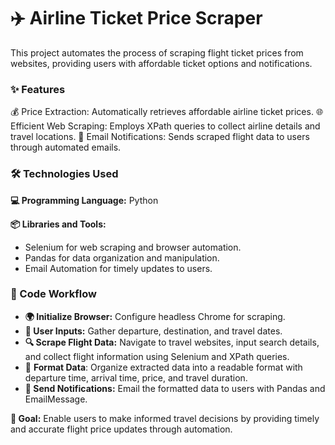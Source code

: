 # ✈️ Airline Ticket Price Scraper
This project automates the process of scraping flight ticket prices from websites, providing users with affordable ticket options and notifications.

### ✨ Features
💰 Price Extraction: Automatically retrieves affordable airline ticket prices.
🌐 Efficient Web Scraping: Employs XPath queries to collect airline details and travel locations.
📧 Email Notifications: Sends scraped flight data to users through automated emails.

### 🛠️ Technologies Used
**💻 Programming Language:** Python

**📦 Libraries and Tools:**
- Selenium for web scraping and browser automation.
- Pandas for data organization and manipulation.
- Email Automation for timely updates to users.
  
### 🚀 Code Workflow
- **🌍 Initialize Browser:** Configure headless Chrome for scraping.
- **🛫 User Inputs:** Gather departure, destination, and travel dates.
- **🔍 Scrape Flight Data:** Navigate to travel websites, input search details, and collect flight information using Selenium and XPath queries.
- 📄 **Format Data**: Organize extracted data into a readable format with departure time, arrival time, price, and travel duration.
- **📧 Send Notifications:** Email the formatted data to users with Pandas and EmailMessage.

**🎯 Goal:** Enable users to make informed travel decisions by providing timely and accurate flight price updates through automation.
